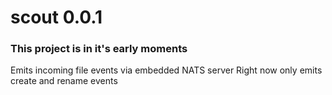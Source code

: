 # scout 0.0.1
### This project is in it's early moments
Emits incoming file events via embedded NATS server
Right now only emits create and rename events
